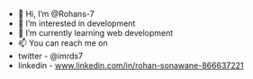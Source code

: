- 👋 Hi, I’m @Rohans-7
- 👀 I’m interested in development
- 🌱 I’m currently learning web development
- 📫 You can reach me on
- twitter   - @imrds7
- linkedin  - www.linkedin.com/in/rohan-sonawane-866637221

<!---
Rohans-7/Rohans-7 is a ✨ special ✨ repository because its `README.md` (this file) appears on your GitHub profile.
You can click the Preview link to take a look at your changes.
--->
